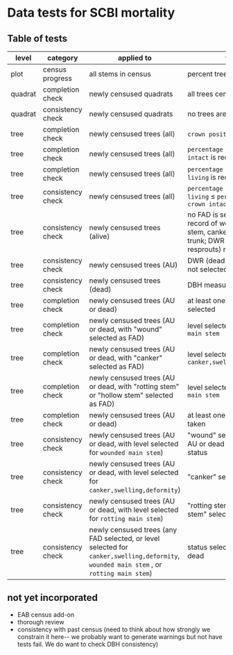 # Data tests for SCBI mortality

## Table of tests 

level | category | applied to | test  | coded
----  | ---- | ----  | ----  | ---- 
plot | census progress | all stems in census | percent trees censused |  2021
quadrat | completion check | newly censused quadrats | all trees censused |  2021
quadrat  | consistency check | newly censused quadrats | no trees are duplicated |  2021
tree | completion check | newly censused trees (all) | `crown position` is recorded | 2021
tree | completion check | newly censused trees (all) |`percentage of crown intact` is recorded | 2021
tree | completion check | newly censused trees (all) |`percentage of crown living` is recorded | 2021
tree | consistency check | newly censused trees (all) | `percentage of crown living` ≤ `percentage of crown intact` | 2021
tree | consistency check | newly censused trees (alive) | no FAD is selected; no record of wounded main stem, canker, or rotting trunk; DWR (dead with resprouts) not selected | 2021
tree | consistency check | newly censused trees (AU) | DWR (dead with resprouts) not selected | 2021
tree | consistency check | newly censused trees (dead) | DBH measured | 2021
tree | completion check | newly censused trees (AU or dead) | at least one FAD is selected | 2021
tree | completion check | newly censused trees (AU or dead, with "wound" selected as FAD) | level selected for `wounded main stem` | 2021
tree | completion check | newly censused trees (AU or dead, with "canker" selected as FAD) | level selected for `canker,swelling,deformity` | not yet
tree | completion check | newly censused trees (AU or dead, with "rotting stem" or "hollow stem" selected as FAD) | level selected for `rotting main stem` | not yet
tree | completion check | newly censused trees (AU or dead) | at least one photo was taken | not yet
tree | consistency check | newly censused trees (AU or dead, with level selected for `wounded main stem`)| "wound" selected as FAD, AU or dead selected as status | not yet
tree | consistency check | newly censused trees (AU or dead, with level selected for `canker,swelling,deformity`)| "canker" selected as FAD | not yet
tree | consistency check | newly censused trees (AU or dead, with level selected for `rotting main stem`)| "rotting stem" or "hollow stem" selected as FAD| not yet
tree | consistency check | newly censused trees (any FAD selected, or level selected for `canker,swelling,deformity`, `wounded main stem` , or `rotting main stem`)| status selected as AU or dead | not yet


## not yet incorporated
- EAB census add-on
- thorough review
- consistency with past census (need to think about how strongly we constrain it here-- we probably want to generate warnings but not have tests fail. We do want to check DBH consistency)
